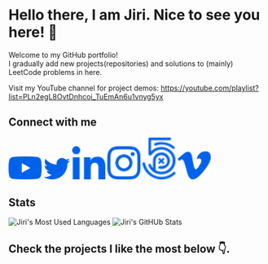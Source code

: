 # Hello there, I am Jiri. Nice to see you here! 👋
Welcome to my GitHub portfolio!<br />
I gradually add new projects(repositories) and solutions to (mainly) LeetCode problems in here.

Visit my YouTube channel for project demos:
https://youtube.com/playlist?list=PLn2egL8OvtDnhcoi_TuEmAn6u1vnyg5yx

## Connect with me

<a href="https://www.youtube.com/channel/UCFOVnO-D9CeAm3GJqP5m6qg"><img src="static/img/youtube.png" width="65px" alt="YouTube" /></a>
<a href="https://twitter.com/jiriVFX"><img src="static/img/twitter.png" alt="Twitter" /></a>
<a href="https://www.linkedin.com/in/jiri-novy-vfx/"><img src="static/img/linkedin.png" width="65px" alt="LinkedIn" /></a>
<a href="https://www.instagram.com/jirivfx/"><img src="static/img/instagram.png" width="65px" alt="Instagram" /></a>
<a href="https://500px.com/jirivfx"><img src="static/img/500px.png" width="65px" alt="500px" /></a>
<a href="https://vimeo.com/jiriVFX"><img src="static/img/vimeo.png" width="65px" alt="Vimeo" /></a>

## Stats
<img src="https://github-readme-stats.vercel.app/api/top-langs/?username=jirivfx&hide_border=true&theme=tokyonight&bg_color=0062eb&text_color=f8f9fa&title_color=f8f9fa&icon_color=f8f9fa" alt="Jiri's Most Used Languages">
<img src="https://github-readme-stats.vercel.app/api?username=jirivfx&show_icons=true&hide_border=true&count_private=true&theme=tokyonight&bg_color=0062eb&text_color=f8f9fa&title_color=f8f9fa&icon_color=f8f9fa" alt="Jiri's GitHUb Stats" />

## Check the projects I like the most below 👇.

<!--
**jiriVFX/jiriVFX** is a ✨ _special_ ✨ repository because its `README.md` (this file) appears on your GitHub profile.

Here are some ideas to get you started:

- 🔭 I’m currently working on ...
- 🌱 I’m currently learning ...
- 👯 I’m looking to collaborate on ...
- 🤔 I’m looking for help with ...
- 💬 Ask me about ...
- 📫 How to reach me: ...
- 😄 Pronouns: ...
- ⚡ Fun fact: ...
-->